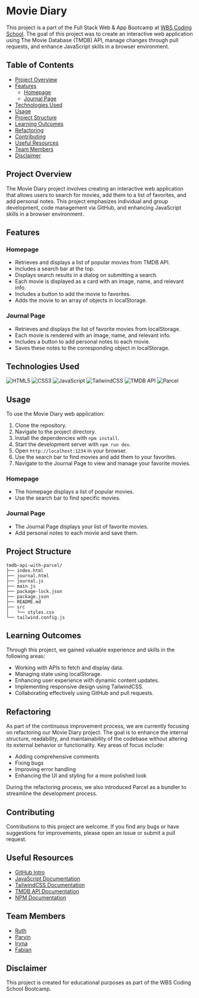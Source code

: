 # Movie Diary

This project is a part of the Full Stack Web & App Bootcamp at [WBS Coding School](https://www.wbscodingschool.com/). The goal of this project was to create an interactive web application using The Movie Database (TMDB) API, manage changes through pull requests, and enhance JavaScript skills in a browser environment.

## Table of Contents

- [Project Overview](#project-overview)
- [Features](#features)
  - [Homepage](#homepage)
  - [Journal Page](#journal-page)
- [Technologies Used](#technologies-used)
- [Usage](#usage)
- [Project Structure](#project-structure)
- [Learning Outcomes](#learning-outcomes)
- [Refactoring](#refactoring)
- [Contributing](#contributing)
- [Useful Resources](#useful-resources)
- [Team Members](#team-members)
- [Disclaimer](#disclaimer)

## Project Overview

The Movie Diary project involves creating an interactive web application that allows users to search for movies, add them to a list of favorites, and add personal notes. This project emphasizes individual and group development, code management via GitHub, and enhancing JavaScript skills in a browser environment.

## Features

### Homepage

- Retrieves and displays a list of popular movies from TMDB API.
- Includes a search bar at the top.
- Displays search results in a dialog on submitting a search.
- Each movie is displayed as a card with an image, name, and relevant info.
- Includes a button to add the movie to favorites.
- Adds the movie to an array of objects in localStorage.

### Journal Page

- Retrieves and displays the list of favorite movies from localStorage.
- Each movie is rendered with an image, name, and relevant info.
- Includes a button to add personal notes to each movie.
- Saves these notes to the corresponding object in localStorage.

## Technologies Used

<p>
  <img alt="HTML5" src="https://img.shields.io/badge/-HTML5-E34F26?style=flat-square&logo=html5&logoColor=white" />
  <img alt="CSS3" src="https://img.shields.io/badge/-CSS3-1572B6?style=flat-square&logo=css3&logoColor=white" />
  <img alt="JavaScript" src="https://img.shields.io/badge/-JavaScript-F7DF1E?style=flat-square&logo=javascript&logoColor=black" />
  <img alt="TailwindCSS" src="https://img.shields.io/badge/-TailwindCSS-38B2AC?style=flat-square&logo=tailwind-css&logoColor=white" />
  <img alt="TMDB API" src="https://img.shields.io/badge/-TMDB%20API-01D277?style=flat-square&logo=themoviedatabase&logoColor=white" />
  <img alt="Parcel" src="https://img.shields.io/badge/-Parcel-8B5CF6?style=flat-square&logo=parcel&logoColor=white" />
</p>

## Usage

To use the Movie Diary web application:

1. Clone the repository.
2. Navigate to the project directory.
3. Install the dependencies with `npm install`.
4. Start the development server with `npm run dev`.
5. Open `http://localhost:1234` in your browser.
6. Use the search bar to find movies and add them to your favorites.
7. Navigate to the Journal Page to view and manage your favorite movies.

### Homepage

- The homepage displays a list of popular movies.
- Use the search bar to find specific movies.

### Journal Page

- The Journal Page displays your list of favorite movies.
- Add personal notes to each movie and save them.

## Project Structure

```
tmdb-api-with-parcel/
├── index.html
├── journal.html
├── journal.js
├── main.js
├── package-lock.json
├── package.json
├── README.md
├── src
│   └── styles.css
└── tailwind.config.js
```

## Learning Outcomes

Through this project, we gained valuable experience and skills in the following areas:

- Working with APIs to fetch and display data.
- Managing state using localStorage.
- Enhancing user experience with dynamic content updates.
- Implementing responsive design using TailwindCSS.
- Collaborating effectively using GitHub and pull requests.

## Refactoring

As part of the continuous improvement process, we are currently focusing on refactoring our Movie Diary project. The goal is to enhance the internal structure, readability, and maintainability of the codebase without altering its external behavior or functionality. Key areas of focus include:

- Adding comprehensive comments
- Fixing bugs
- Improving error handling
- Enhancing the UI and styling for a more polished look

During the refactoring process, we also introduced Parcel as a bundler to streamline the development process.

## Contributing

Contributions to this project are welcome. If you find any bugs or have suggestions for improvements, please open an issue or submit a pull request.

## Useful Resources

- [GitHub Intro](https://guides.github.com/introduction/flow/)
- [JavaScript Documentation](https://developer.mozilla.org/en-US/docs/Web/JavaScript)
- [TailwindCSS Documentation](https://tailwindcss.com/docs)
- [TMDB API Documentation](https://developers.themoviedb.org/3/getting-started/introduction)
- [NPM Documentation](https://www.npmjs.com/)

## Team Members

- [Ruth](https://github.com/r-meissner)
- [Parvin](https://github.com/parvinrao079)
- [Iryna](https://github.com/AryKR)
- [Fabian](https://github.com/HOB3R)

## Disclaimer

This project is created for educational purposes as part of the WBS Coding School Bootcamp.
